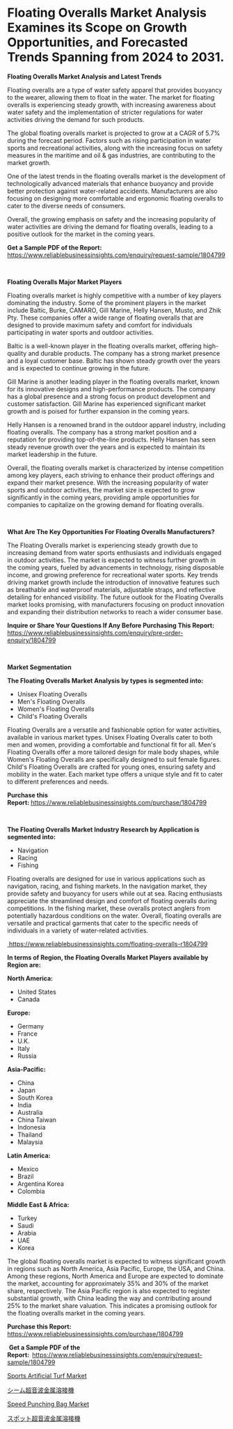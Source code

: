 <p><h1>Floating Overalls Market Analysis Examines its Scope on Growth Opportunities, and Forecasted Trends Spanning from 2024 to 2031.</h1></p><p><strong>Floating Overalls Market Analysis and Latest Trends</strong></p>
<p><p>Floating overalls are a type of water safety apparel that provides buoyancy to the wearer, allowing them to float in the water. The market for floating overalls is experiencing steady growth, with increasing awareness about water safety and the implementation of stricter regulations for water activities driving the demand for such products.</p><p>The global floating overalls market is projected to grow at a CAGR of 5.7% during the forecast period. Factors such as rising participation in water sports and recreational activities, along with the increasing focus on safety measures in the maritime and oil & gas industries, are contributing to the market growth.</p><p>One of the latest trends in the floating overalls market is the development of technologically advanced materials that enhance buoyancy and provide better protection against water-related accidents. Manufacturers are also focusing on designing more comfortable and ergonomic floating overalls to cater to the diverse needs of consumers.</p><p>Overall, the growing emphasis on safety and the increasing popularity of water activities are driving the demand for floating overalls, leading to a positive outlook for the market in the coming years.</p></p>
<p><strong>Get a Sample PDF of the Report:&nbsp;</strong> <a href="https://www.reliablebusinessinsights.com/enquiry/request-sample/1804799">https://www.reliablebusinessinsights.com/enquiry/request-sample/1804799</a></p>
<p>&nbsp;</p>
<p><strong>Floating Overalls Major Market Players</strong></p>
<p><p>Floating overalls market is highly competitive with a number of key players dominating the industry. Some of the prominent players in the market include Baltic, Burke, CAMARO, Gill Marine, Helly Hansen, Musto, and Zhik Pty. These companies offer a wide range of floating overalls that are designed to provide maximum safety and comfort for individuals participating in water sports and outdoor activities.</p><p>Baltic is a well-known player in the floating overalls market, offering high-quality and durable products. The company has a strong market presence and a loyal customer base. Baltic has shown steady growth over the years and is expected to continue growing in the future.</p><p>Gill Marine is another leading player in the floating overalls market, known for its innovative designs and high-performance products. The company has a global presence and a strong focus on product development and customer satisfaction. Gill Marine has experienced significant market growth and is poised for further expansion in the coming years.</p><p>Helly Hansen is a renowned brand in the outdoor apparel industry, including floating overalls. The company has a strong market position and a reputation for providing top-of-the-line products. Helly Hansen has seen steady revenue growth over the years and is expected to maintain its market leadership in the future.</p><p>Overall, the floating overalls market is characterized by intense competition among key players, each striving to enhance their product offerings and expand their market presence. With the increasing popularity of water sports and outdoor activities, the market size is expected to grow significantly in the coming years, providing ample opportunities for companies to capitalize on the growing demand for floating overalls.</p></p>
<p>&nbsp;</p>
<p><strong>What Are The Key Opportunities For Floating Overalls Manufacturers?</strong></p>
<p><p>The Floating Overalls market is experiencing steady growth due to increasing demand from water sports enthusiasts and individuals engaged in outdoor activities. The market is expected to witness further growth in the coming years, fueled by advancements in technology, rising disposable income, and growing preference for recreational water sports. Key trends driving market growth include the introduction of innovative features such as breathable and waterproof materials, adjustable straps, and reflective detailing for enhanced visibility. The future outlook for the Floating Overalls market looks promising, with manufacturers focusing on product innovation and expanding their distribution networks to reach a wider consumer base.</p></p>
<p><strong>Inquire or Share Your Questions If Any Before Purchasing This Report:</strong> <a href="https://www.reliablebusinessinsights.com/enquiry/pre-order-enquiry/1804799">https://www.reliablebusinessinsights.com/enquiry/pre-order-enquiry/1804799</a></p>
<p>&nbsp;</p>
<p><strong>Market Segmentation</strong></p>
<p><strong>The Floating Overalls Market Analysis by types is segmented into:</strong></p>
<p><ul><li>Unisex Floating Overalls</li><li>Men's Floating Overalls</li><li>Women's Floating Overalls</li><li>Child's Floating Overalls</li></ul></p>
<p><p>Floating Overalls are a versatile and fashionable option for water activities, available in various market types. Unisex Floating Overalls cater to both men and women, providing a comfortable and functional fit for all. Men's Floating Overalls offer a more tailored design for male body shapes, while Women's Floating Overalls are specifically designed to suit female figures. Child's Floating Overalls are crafted for young ones, ensuring safety and mobility in the water. Each market type offers a unique style and fit to cater to different preferences and needs.</p></p>
<p><strong>Purchase this Report:&nbsp;</strong><a href="https://www.reliablebusinessinsights.com/purchase/1804799">https://www.reliablebusinessinsights.com/purchase/1804799</a></p>
<p>&nbsp;</p>
<p><strong>The Floating Overalls Market Industry Research by Application is segmented into:</strong></p>
<p><ul><li>Navigation</li><li>Racing</li><li>Fishing</li></ul></p>
<p><p>Floating overalls are designed for use in various applications such as navigation, racing, and fishing markets. In the navigation market, they provide safety and buoyancy for users while out at sea. Racing enthusiasts appreciate the streamlined design and comfort of floating overalls during competitions. In the fishing market, these overalls protect anglers from potentially hazardous conditions on the water. Overall, floating overalls are versatile and practical garments that cater to the specific needs of individuals in a variety of water-related activities.</p></p>
<p><a href="https://www.reliablebusinessinsights.com/floating-overalls-r1804799">&nbsp;https://www.reliablebusinessinsights.com/floating-overalls-r1804799</a></p>
<p><strong>In terms of Region, the Floating Overalls Market Players available by Region are:</strong></p>
<p>
    <p> <strong> North America: </strong>
        <ul>
            <li>United States</li>
            <li>Canada</li>
        </ul>
        </p> 
    <p> <strong> Europe: </strong>
        <ul>
            <li>Germany</li>
            <li>France</li>
            <li>U.K.</li>
            <li>Italy</li>
            <li>Russia</li>
        </ul>
        </p> 
    <p> <strong> Asia-Pacific: </strong>
        <ul>
            <li>China</li>
            <li>Japan</li>
            <li>South Korea</li>
            <li>India</li>
            <li>Australia</li>
            <li>China Taiwan</li>
            <li>Indonesia</li>
            <li>Thailand</li>
            <li>Malaysia</li>
        </ul>
        </p> 
    <p> <strong> Latin America: </strong>
        <ul>
            <li>Mexico</li>
            <li>Brazil</li>
            <li>Argentina Korea</li>
            <li>Colombia</li>
        </ul>
        </p> 
    <p> <strong> Middle East & Africa: </strong>
        <ul>
            <li>Turkey</li>
            <li>Saudi</li>
            <li>Arabia</li>
            <li>UAE</li>
            <li>Korea</li>
        </ul>
    </p>
    </p>
<p><p>The global floating overalls market is expected to witness significant growth in regions such as North America, Asia Pacific, Europe, the USA, and China. Among these regions, North America and Europe are expected to dominate the market, accounting for approximately 35% and 30% of the market share, respectively. The Asia Pacific region is also expected to register substantial growth, with China leading the way and contributing around 25% to the market share valuation. This indicates a promising outlook for the floating overalls market in the coming years.</p></p>
<p><strong>Purchase this Report: </strong><a href="https://www.reliablebusinessinsights.com/purchase/1804799">https://www.reliablebusinessinsights.com/purchase/1804799</a></p>
<p>&nbsp;<strong>Get a Sample PDF of the Report:&nbsp;&nbsp;</strong><a href="https://www.reliablebusinessinsights.com/enquiry/request-sample/1804799">https://www.reliablebusinessinsights.com/enquiry/request-sample/1804799</a></p>
<p><strong></strong></p>
<p><p><a href="https://github.com/Airanohannonzb68e5pb53oc1/Market-Research-Report-List-3/blob/main/sports-artificial-turf-market.md">Sports Artificial Turf Market</a></p><p><a href="https://github.com/gfggqjbfys368009/Market-Research-Report-List-2/blob/main/6930448140343.md">シーム超音波金属溶接機</a></p><p><a href="https://github.com/fiixsa/Market-Research-Report-List-3/blob/main/speed-punching-bag-market.md">Speed Punching Bag Market</a></p><p><a href="https://github.com/vlcostes/Market-Research-Report-List-2/blob/main/3581358140344.md">スポット超音波金属溶接機</a></p></p>